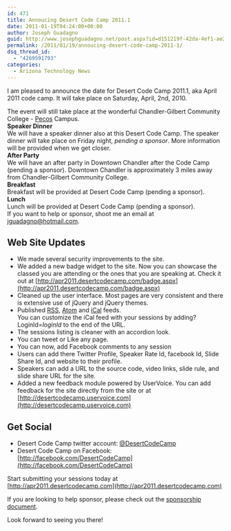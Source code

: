 ```yaml
---
id: 471
title: Annoucing Desert Code Camp 2011.1
date: 2011-01-19T04:24:00+00:00
author: Joseph Guadagno
guid: http://www.josephguadagno.net/post.aspx?id=d151219f-42da-4ef1-ae24-2f2e1cd5eab9
permalink: /2011/01/19/annoucing-desert-code-camp-2011-1/
dsq_thread_id:
  - "4269591793"
categories:
  - Arizona Technology News
---
```

I am pleased to announce the date for Desert Code Camp 2011.1, aka April 2011 code camp. It will take place on Saturday, April, 2nd, 2010.  

The event will still take place at the wonderful Chandler-Gilbert Community College - [Pecos](http://www.cgc.maricopa.edu/adminservices/maps/pecos/Pages/PecosCampus.aspx) Campus.  
**Speaker Dinner**  
We will have a speaker dinner also at this Desert Code Camp. The speaker dinner will take place on Friday night, _pending a sponsor_. More information will be provided when we get closer.  
**After Party**  
We will have an after party in Downtown Chandler after the Code Camp (pending a sponsor). Downtown Chandler is approximately 3 miles away from Chandler-Gilbert Community College.  
**Breakfast**  
Breakfast will be provided at Desert Code Camp (pending a sponsor).  
**Lunch**  
Lunch will be provided at Desert Code Camp (pending a sponsor).  
If you want to help or sponsor, shoot me an email at jguadagno@hotmail.com.  

## Web Site Updates

* We made several security improvements to the site.
* We added a new badge widget to the site. Now you can showcase the classed you are attending or the ones that you are speaking at. Check it out at [http://apr2011.desertcodecamp.com/badge.aspx](http://apr2011.desertcodecamp.com/badge.aspx)
* Cleaned up the user interface. Most pages are very consistent and there is extensive use of jQuery and jQuery themes.
* Published [RSS](http://apr2011.desertcodecamp.com/feeds.ashx), [Atom](http://apr2011.desertcodecamp.com/feeds.ashx?format=atom) and [iCal](http://apr2011.desertcodecamp.com/ical.ashx) feeds.  
  You can customize the iCal feed with your sessions by adding?LoginId=_loginId_ to the end of the URL.
* The sessions listing is cleaner with an accordion look.
* You can tweet or Like any page.
* You can now, add Facebook comments to any session
* Users can add there Twitter Profile, Speaker Rate Id, facebook Id, Slide Share Id, and website to their profile.
* Speakers can add a URL to the source code, video links, slide rule, and slide share URL for the site.
* Added a new feedback module powered by UserVoice. You can add feedback for the site directly from the site or at [http://desertcodecamp.uservoice.com](http://desertcodecamp.uservoice.com)

## Get Social

* Desert Code Camp twitter account: [@DesertCodeCamp](http://twitter.com/DesertCodeCamp)
* Desert Code Camp on Facebook: [http://facebook.com/DesertCodeCamp](http://facebook.com/DesertCodeCamp)

Start submitting your sessions today at [http://apr2011.desertcodecamp.com](http://apr2011.desertcodecamp.com)  

If you are looking to help sponsor, please check out the [sponsorship document](http://apr2011.desertcodecamp.com/docs/apr2011_sponsorship.pdf).  

Look forward to seeing you there!